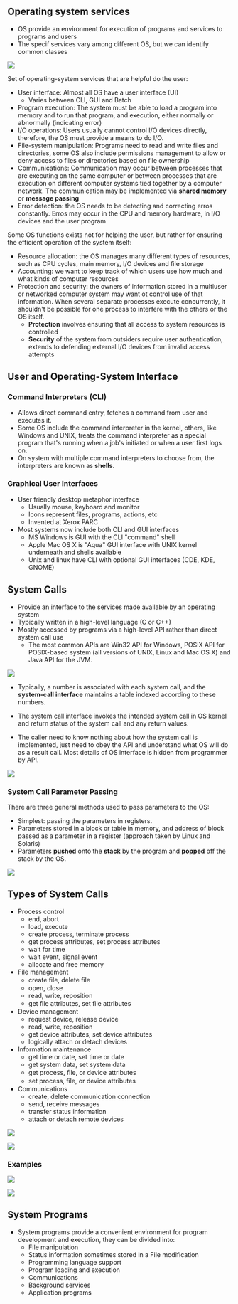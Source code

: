 
## Operating system services

- OS provide an environment for execution of programs and services to programs and users
- The specif services vary among different OS, but we can identify common classes

![](imgs/08-17-53.png)

Set of operating-system services that are helpful do the user:

- User interface: Almost all OS have a user interface (UI)
  - Varies between CLI, GUI and Batch
- Program execution: The system must be able to load a program into memory and to run that program, and execution, either normally or abnormally (indicating error)
- I/O operations: Users usually cannot control I/O devices directly, therefore, the OS must provide a means to do I/O.
- File-system manipulation: Programs need to read and write files and directories, some OS also include permissions management to allow or deny access to files or directories based on file ownership
- Communications: Communication may occur between processes that are executing on the same computer or between processes that are execution on different computer systems tied together by a computer network. The communication may be implemented via **shared memory** or **message passing**
- Error detection: the OS needs to be detecting and correcting erros constantly. Erros may occur in the CPU and memory hardware, in I/O devices and the user program

Some OS functions exists not for helping the user, but rather for ensuring the efficient operation of the system itself:

- Resource allocation: the OS manages many different types of resources, such as CPU cycles, main memory, I/O devices and file storage
- Accounting: we want to keep track of which users use how much and what kinds of computer resources
- Protection and security: the owners of information stored in a multiuser or networked computer system may want ot control use of that information. When several separate processes execute concurrently, it shouldn't be possible for one process to interfere with the others or the OS itself.
  - **Protection** involves ensuring that all access to system resources is controlled
  - **Security** of the system from outsiders require user authentication, extends to defending external I/O devices from invalid access attempts

## User and Operating-System Interface

### Command Interpreters (CLI)

- Allows direct command entry, fetches a command from user and executes it.
- Some OS include the command interpreter in the kernel, others, like Windows and UNIX, treats the command interpreter as a special program that's running when a job's initiated or when a user first logs on.
- On system with multiple command interpreters to choose from, the interpreters are known as **shells**.

### Graphical User Interfaces

- User friendly desktop metaphor interface
  - Usually mouse, keyboard and monitor
  - Icons represent files, programs, actions, etc
  - Invented at Xerox PARC
- Most systems now include both CLI and GUI interfaces
  - MS Windows is GUI with the CLI "command" shell
  - Apple Mac OS X is "Aqua" GUI interface with UNIX kernel underneath and shells available
  - Unix and linux have CLI with optional GUI interfaces (CDE, KDE, GNOME)

## System Calls

- Provide an interface to the services made available by an operating system
- Typically written in a high-level language (C or C++)
- Mostly accessed by programs via a high-level API rather than direct system call use
  - The most common APIs are Win32 API for Windows, POSIX API for POSIX-based system (all versions of UNIX, Linux and Mac OS X) and Java API for the JVM.

![](imgs/08-45-11.png)

- Typically, a number is associated with each system call, and the **system-call interface** maintains a table indexed according to these numbers.

- The system call interface invokes the intended system call in OS kernel and return status of the system call and any return values.

- The caller need to know nothing about how the system call is implemented, just need to obey the API and understand what OS will do as a result call. Most details of OS interface is hidden from programmer by API.

![](imgs/08-46-29.png)

### System Call Parameter Passing

There are three general methods used to pass parameters to the OS:

- Simplest: passing the parameters in registers.
- Parameters stored in a block or table in memory, and address of block passed as a parameter in a register (approach taken by Linux and Solaris)
- Parameters **pushed** onto the **stack** by the program and **popped** off the stack by the OS.

![](imgs/08-51-51.png)

## Types of System Calls

- Process control
  - end, abort
  - load, execute
  - create process, terminate process
  - get process attributes, set process attributes
  - wait for time
  - wait event, signal event
  - allocate and free memory
- File management
  - create ﬁle, delete ﬁle
  - open, close
  - read, write, reposition
  - get ﬁle attributes, set ﬁle attributes
- Device management
  - request device, release device
  - read, write, reposition
  - get device attributes, set device attributes
  - logically attach or detach devices
- Information maintenance
  - get time or date, set time or date
  - get system data, set system data
  - get process, ﬁle, or device attributes
  - set process, ﬁle, or device attributes
- Communications
  - create, delete communication connection
  - send, receive messages
  - transfer status information
  - attach or detach remote devices

![](imgs/08-53-17.png)

![](imgs/08-55-58.png)

### Examples

![](imgs/08-59-16.png)

![](imgs/08-59-55.png)

## System Programs

- System programs provide a convenient environment for program development and execution, they can be divided into:
  - File manipulation
  - Status information sometimes stored in a File modification
  - Programming language support
  - Program loading and execution
  - Communications
  - Background services
  - Application programs
